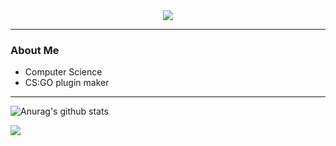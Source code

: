 <div align = "center"><img src="https://media.discordapp.net/attachments/864537563128791070/968244004795875338/Nevtelen.png?width=150&height=150"></div>

---

### About Me

* Computer Science
* CS:GO plugin maker

---

![Anurag's github stats](https://github-readme-stats.vercel.app/api?username=SzollosiJanos&show_icons=true&theme=radical)

![](https://komarev.com/ghpvc/?username=SzollosiJanos&color=blue&style=plastic)
